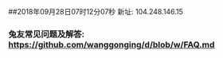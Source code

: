 ##2018年09月28日07时12分07秒 新址: 104.248.146.15
### 兔友常见问题及解答: https://github.com/wanggonging/d/blob/w/FAQ.md
